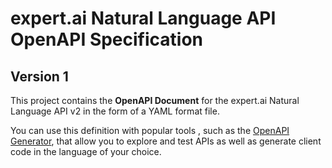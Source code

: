 # expert.ai Natural Language API OpenAPI Specification

## Version 1

This project contains the **OpenAPI Document** for the expert.ai Natural Language API v2 in the form of a YAML format file.

You can use this definition with popular tools , such as the [OpenAPI Generator](https://openapi-generator.tech/), that allow you to explore and test APIs as well as generate client code in the language of your choice.
